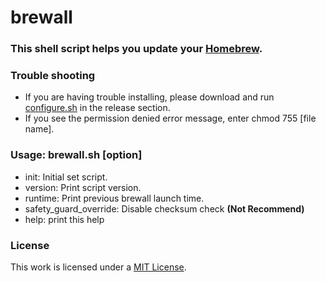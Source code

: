 # brewall
### This shell script helps you update your [Homebrew](https://brew.sh).
### Trouble shooting
- If you are having trouble installing, please download and run [configure.sh](https://github.com/HyeongminKim/brewall/releases/download/v-1.0.7/configure.sh) in the release section.
- If you see the permission denied error message, enter chmod 755 \[file name\].
### Usage: brewall.sh \[option\]
- init: Initial set script. 
- version: Print script version. 
- runtime: Print previous brewall launch time. 
- safety_guard_override: Disable checksum check **(Not Recommend)**
- help: print this help
### License
This work is licensed under a [MIT License](https://github.com/HyeongminKim/brewall/blob/master/LICENSE).
